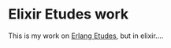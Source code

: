 # Elixir Etudes work

This is my work on [Erlang Etudes](http://chimera.labs.oreilly.com/books/1234000000726/ch07.html#CH07-ET05),
but in elixir....
